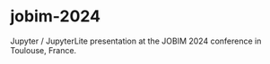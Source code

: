 # jobim-2024

Jupyter / JupyterLite presentation at the JOBIM 2024 conference in Toulouse, France.

